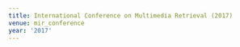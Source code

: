```yaml
---
title: International Conference on Multimedia Retrieval (2017)
venue: mir_conference
year: '2017'
---
```

